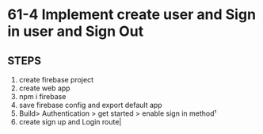 # 61-4 Implement create user and Sign in user and Sign Out

## **STEPS**

1. create firebase project
2. create web app
3. npm i firebase
4. save firebase config and export default app
5. Build> Authentication > get started > enable sign in method¹
6. create sign up and Login route|
